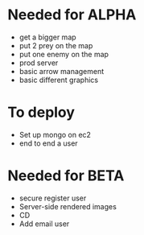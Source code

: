 

# Needed for ALPHA
- get a bigger map
- put 2 prey on the map
- put one enemy on the map
- prod server
- basic arrow management
- basic different graphics

# To deploy
- Set up mongo on ec2
- end to end a user

# Needed for BETA
- secure register user
- Server-side rendered images
- CD
- Add email user
